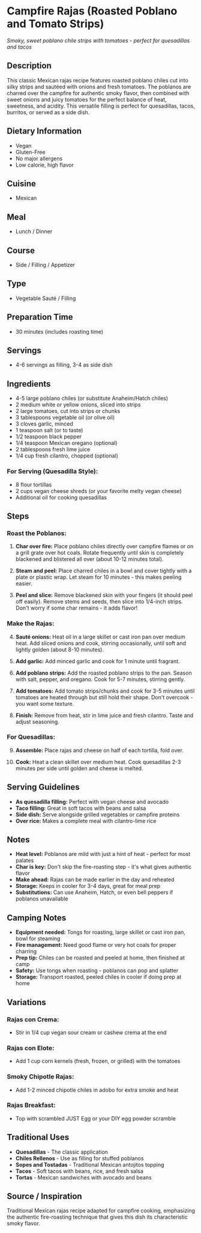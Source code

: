 # Campfire Rajas (Roasted Poblano and Tomato Strips)
*Smoky, sweet poblano chile strips with tomatoes - perfect for quesadillas and tacos*

## Description
This classic Mexican rajas recipe features roasted poblano chiles cut into silky strips and sautéed with onions and fresh tomatoes. The poblanos are charred over the campfire for authentic smoky flavor, then combined with sweet onions and juicy tomatoes for the perfect balance of heat, sweetness, and acidity. This versatile filling is perfect for quesadillas, tacos, burritos, or served as a side dish.

## Dietary Information
- Vegan
- Gluten-Free
- No major allergens
- Low calorie, high flavor

## Cuisine
- Mexican

## Meal
- Lunch / Dinner

## Course
- Side / Filling / Appetizer

## Type
- Vegetable Sauté / Filling

## Preparation Time
- 30 minutes (includes roasting time)

## Servings
- 4-6 servings as filling, 3-4 as side dish

## Ingredients
- 4-5 large poblano chiles (or substitute Anaheim/Hatch chiles)
- 2 medium white or yellow onions, sliced into strips
- 2 large tomatoes, cut into strips or chunks
- 3 tablespoons vegetable oil (or olive oil)
- 3 cloves garlic, minced
- 1 teaspoon salt (or to taste)
- 1/2 teaspoon black pepper
- 1/4 teaspoon Mexican oregano (optional)
- 2 tablespoons fresh lime juice
- 1/4 cup fresh cilantro, chopped (optional)

### For Serving (Quesadilla Style):
- 8 flour tortillas
- 2 cups vegan cheese shreds (or your favorite melty vegan cheese)
- Additional oil for cooking quesadillas

## Steps
### Roast the Poblanos:
1. **Char over fire:** Place poblano chiles directly over campfire flames or on a grill grate over hot coals. Rotate frequently until skin is completely blackened and blistered all over (about 10-12 minutes total).

2. **Steam and peel:** Place charred chiles in a bowl and cover tightly with a plate or plastic wrap. Let steam for 10 minutes - this makes peeling easier.

3. **Peel and slice:** Remove blackened skin with your fingers (it should peel off easily). Remove stems and seeds, then slice into 1/4-inch strips. Don't worry if some char remains - it adds flavor!

### Make the Rajas:
4. **Sauté onions:** Heat oil in a large skillet or cast iron pan over medium heat. Add sliced onions and cook, stirring occasionally, until soft and lightly golden (about 8-10 minutes).

5. **Add garlic:** Add minced garlic and cook for 1 minute until fragrant.

6. **Add poblano strips:** Add the roasted poblano strips to the pan. Season with salt, pepper, and oregano. Cook for 5-7 minutes, stirring gently.

7. **Add tomatoes:** Add tomato strips/chunks and cook for 3-5 minutes until tomatoes are heated through but still hold their shape. Don't overcook - you want some texture.

8. **Finish:** Remove from heat, stir in lime juice and fresh cilantro. Taste and adjust seasoning.

### For Quesadillas:
9. **Assemble:** Place rajas and cheese on half of each tortilla, fold over.

10. **Cook:** Heat a clean skillet over medium heat. Cook quesadillas 2-3 minutes per side until golden and cheese is melted.

## Serving Guidelines
- **As quesadilla filling:** Perfect with vegan cheese and avocado
- **Taco filling:** Great in soft tacos with beans and salsa
- **Side dish:** Serve alongside grilled vegetables or campfire proteins
- **Over rice:** Makes a complete meal with cilantro-lime rice

## Notes
- **Heat level:** Poblanos are mild with just a hint of heat - perfect for most palates
- **Char is key:** Don't skip the fire-roasting step - it's what gives authentic flavor
- **Make ahead:** Rajas can be made earlier in the day and reheated
- **Storage:** Keeps in cooler for 3-4 days, great for meal prep
- **Substitutions:** Can use Anaheim, Hatch, or even bell peppers if poblanos unavailable

## Camping Notes
- **Equipment needed:** Tongs for roasting, large skillet or cast iron pan, bowl for steaming
- **Fire management:** Need good flame or very hot coals for proper charring
- **Prep tip:** Chiles can be roasted and peeled at home, then finished at camp
- **Safety:** Use tongs when roasting - poblanos can pop and splatter
- **Storage:** Transport roasted, peeled chiles in cooler if doing prep at home

## Variations
### Rajas con Crema:
- Stir in 1/4 cup vegan sour cream or cashew crema at the end

### Rajas con Elote:
- Add 1 cup corn kernels (fresh, frozen, or grilled) with the tomatoes

### Smoky Chipotle Rajas:
- Add 1-2 minced chipotle chiles in adobo for extra smoke and heat

### Rajas Breakfast:
- Top with scrambled JUST Egg or your DIY egg powder scramble

## Traditional Uses
- **Quesadillas** - The classic application
- **Chiles Rellenos** - Use as filling for stuffed poblanos
- **Sopes and Tostadas** - Traditional Mexican antojitos topping
- **Tacos** - Soft tacos with beans, rice, and fresh salsa
- **Tortas** - Mexican sandwiches with avocado and beans

## Source / Inspiration
Traditional Mexican rajas recipe adapted for campfire cooking, emphasizing the authentic fire-roasting technique that gives this dish its characteristic smoky flavor.